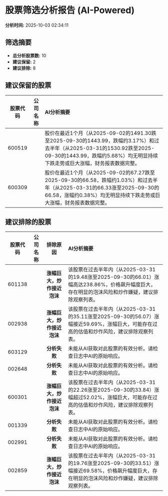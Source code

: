 # 股票筛选分析报告 (AI-Powered)

**分析时间:** 2025-10-03 02:34:11

## 筛选摘要

- **总分析股票数:** 10
- **建议保留:** 2
- **建议排除:** 8

## 建议保留的股票

| 股票代码 | 公司名称 | AI分析摘要 |
|:---:|:---:|:---|
| 600519 |  | 股价在最近1个月（从2025-09-02的1491.30跌至2025-09-30的1443.99，跌幅约3.17%）和过去半年（从2025-03-31的1530.92跌至2025-09-30的1443.99，跌幅约5.68%）均无明显持续下跌走势或巨大涨幅，财务报表数据完整。 |
| 600309 |  | 股价在最近1个月（从2025-09-02的67.27跌至2025-09-30的66.58，跌幅约1.03%）和过去半年（从2025-03-31的66.33涨至2025-09-30的66.58，涨幅约0.38%）均无明显持续下跌走势或巨大涨幅，财务报表数据完整。 |

## 建议排除的股票

| 股票代码 | 公司名称 | 排除原因 | AI分析摘要 |
|:---:|:---:|:---:|:---|
| 601138 |  | **涨幅巨大，炒作接近泡沫** | 该股票在过去半年内（从2025-03-31的19.48涨至2025-09-30的66.01）涨幅高达238.86%，价格飙升幅度巨大，存在明显的泡沫风险和炒作嫌疑，建议排除观察列表。 |
| 002938 |  | **涨幅巨大，炒作接近泡沫** | 该股票在过去半年内（从2025-03-31的35.11涨至2025-09-30的56.07）涨幅接近59.69%，涨幅巨大，可能存在过高的估值和炒作风险，建议排除观察列表。 |
| 603129 |  | **分析失败** | 未能从AI获取对此股票的有效分析。请检查日志中AI的原始响应。 |
| 002648 |  | **分析失败** | 未能从AI获取对此股票的有效分析。请检查日志中AI的原始响应。 |
| 600301 |  | **涨幅巨大，炒作接近泡沫** | 该股票在过去半年内（从2025-03-31的22.26涨至2025-09-30的33.84）涨幅超过52.02%，涨幅巨大，可能存在过高的估值和炒作风险，建议排除观察列表。 |
| 001339 |  | **分析失败** | 未能从AI获取对此股票的有效分析。请检查日志中AI的原始响应。 |
| 002991 |  | **分析失败** | 未能从AI获取对此股票的有效分析。请检查日志中AI的原始响应。 |
| 002859 |  | **涨幅巨大，炒作接近泡沫** | 该股票在过去半年内（从2025-03-31的19.76涨至2025-09-30的33.51）涨幅接近69.58%，价格飙升幅度巨大，存在明显的泡沫风险和炒作嫌疑，建议排除观察列表。 |
